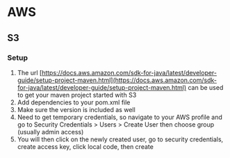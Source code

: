 # AWS

## S3

### Setup

1. The url [https://docs.aws.amazon.com/sdk-for-java/latest/developer-guide/setup-project-maven.html](https://docs.aws.amazon.com/sdk-for-java/latest/developer-guide/setup-project-maven.html) can be used to get your maven project started with S3
2. Add dependencies to your pom.xml file
3. Make sure the version is included as well
4. Need to get temporary credentials, so navigate to your AWS profile and go to Security Credentials > Users > Create User then choose group (usually admin access)
5. You will then click on the newly created user, go to security credentials, create access key, click local code, then create

